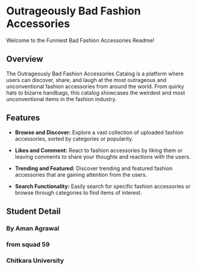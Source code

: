 # Outrageously Bad Fashion Accessories 

Welcome to the Funniest Bad Fashion Accessories Readme!

## Overview

The Outrageously Bad Fashion Accessories Catalog is a platform where users can discover, share, and laugh at the most outrageous and unconventional fashion accessories from around the world. From quirky hats to bizarre handbags, this catalog showcases the weirdest and most unconventional items in the fashion industry.

## Features

- **Browse and Discover:** Explore a vast collection of uploaded fashion accessories, sorted by categories or popularity.

- **Likes and Comment:** React to fashion accessories by liking them or leaving comments to share your thoughts and reactions with the users.

- **Trending and Featured:** Discover trending and featured fashion accessories that are gaining attention from the users.

- **Search Functionality:** Easily search for specific fashion accessories or browse through categories to find items of interest.

## Student Detail
### By Aman Agrawal
### from squad 59 
### Chitkara University

